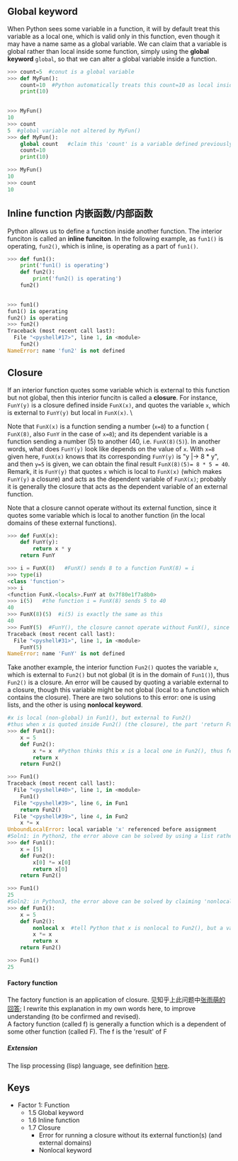 ## Global keyword
When Python sees some variable in a function, it will by default treat this variable as a local one, which is valid only in this function, even though it may have a name same as a global variable. We can claim that a variable is global rather than local inside some function, simply using the __global keyword__ `global`, so that we can alter a global variable inside a function.
```Python
>>> count=5  #conut is a global variable
>>> def MyFun():
	count=10  #Python automatically treats this count=10 as local inside Myfun()
	print(10)

	
>>> MyFun()
10
>>> count
5  #global variable not altered by MyFun()
>>> def MyFun():
	global count   #claim this 'count' is a variable defined previously and globally 
	count=10
	print(10)

>>> MyFun()
10
>>> count
10
```

## Inline function 内嵌函数/内部函数
Python allows us to define a function inside another function. The interior funciton is called an __inline funciton__. In the following example, as `fun1()` is operating, `fun2()`, which is inline, is operating as a part of `fun1()`.
```Python
>>> def fun1():
	print('fun1() is operating')
	def fun2():
		print('fun2() is operating')
	fun2()

	
>>> fun1()
fun1() is operating
fun2() is operating
>>> fun2()
Traceback (most recent call last):
  File "<pyshell#17>", line 1, in <module>
    fun2()
NameError: name 'fun2' is not defined
```

## Closure
If an interior function quotes some variable which is external to this function but not global, then this interior funcitn is called a __closure__. For instance, `FunY(y)` is a closure defined inside `FunX(x)`, and quotes the variable `x`, which is external to `FunY(y)` but local in `FunX(x)`. \

Note that `FunX(x)` is a function sending a number (`x=8`)  to a function ( `FunX(8)`, also `FunY` in the case of `x=8`); and its dependent variable is a function sending a number (5) to another (40, i.e. `FunX(8)(5)`). In another words, what does `FunY(y)` look like depends on the value of `x`. With `x=8` given here, `FunX(x)` knows that its corresponding `FunY(y)` is "y |-> 8 * y", and then `y=5` is given, we can obtain the final result `FunX(8)(5)= 8 * 5 = 40`. Remark, it is `FunY(y)` that quotes `x` which is local to `FunX(x)` (which makes `FunY(y)` a closure) and acts as the dependent variable of `FunX(x)`; probably it is generally the closure that acts as the dependent variable of an external function.

Note that a closure cannot operate without its external function, since it quotes some variable which is local to another function (in the local domains of these external functions).
```Python
>>> def FunX(x):
	def FunY(y):
		return x * y
	return FunY

>>> i = FunX(8)   #FunX() sends 8 to a function FunX(8) = i
>>> type(i)
<class 'function'>
>>> i
<function FunX.<locals>.FunY at 0x7f80e1f7a8b0>
>>> i(5)   #the function i = FunX(8) sends 5 to 40
40
>>> FunX(8)(5)  #i(5) is exactly the same as this 
40
>>> FunY(5)  #FunY(), the closure cannot operate without FunX(), since x is local to FunX()
Traceback (most recent call last):
  File "<pyshell#31>", line 1, in <module>
    FunY(5)
NameError: name 'FunY' is not defined
```
Take another example, the interior function `Fun2()` quotes the variable `x`, which is external to `Fun2()` but not global (it is in the domain of `Fun1()`), thus `Fun2()` is a closure. An error will be caused by quoting a variable external to a closure, though this variable might be not global (local to a function which contains the closure). There are two solutions to this error: one is using lists, and the other is using __nonlocal keyword__.
```Python
#x is local (non-global) in Fun1(), but external to Fun2()
#thus when x is quoted inside Fun2() (the closure), the part 'return Fun2()' of Fun1() gives an error
>>> def Fun1():
	x = 5
	def Fun2():
		x *= x  #Python thinks this x is a local one in Fun2(), thus feel confused because it was not assigned in Fun2() yet
		return x
	return Fun2()

>>> Fun1()
Traceback (most recent call last):
  File "<pyshell#40>", line 1, in <module>
    Fun1()
  File "<pyshell#39>", line 6, in Fun1
    return Fun2()
  File "<pyshell#39>", line 4, in Fun2
    x *= x
UnboundLocalError: local variable 'x' referenced before assignment   
#Soln1: in Python2, the error above can be solved by using a list rather than a single number
>>> def Fun1():
	x = [5]
	def Fun2():
		x[0] *= x[0]
		return x[0]
	return Fun2()

>>> Fun1()
25
#Soln2: in Python3, the error above can be solved by claiming 'nonlocal' keyword
>>> def Fun1():
	x = 5
	def Fun2():
		nonlocal x  #tell Python that x is nonlocal to Fun2(), but a variable defined previously outside Fun2() (and inside Fun1(), i.e. not global)
		x *= x
		return x
	return Fun2()

>>> Fun1()
25
```

#### Factory function
The factory function is an application of closure. 见知乎上此问题中[张雨萌的回答](https://www.zhihu.com/question/20670869); I rewrite this explanation in my own words here, to improve understanding (to be confirmed and revised).\
A factory function (called f) is generally a function which is a dependent of some other function (called F). The f is the 'result' of F
##### Extension
The lisp processing (lisp) language, see definition [here](https://baike.baidu.com/item/lisp语言/2840299?fr=aladdin).


## Keys
- Factor 1: Function
  - 1.5 Global keyword
  - 1.6 Inline function
  - 1.7 Closure
    - Error for running a closure without its external function(s) (and external domains)
    - Nonlocal keyword
